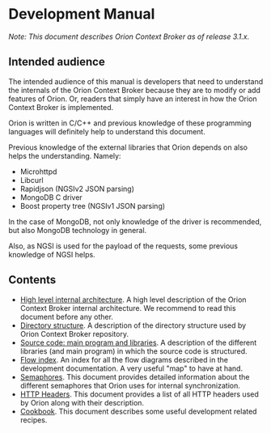 # <a name="top"></a>Development Manual

*Note: This document describes Orion Context Broker as of release 3.1.x.*

## Intended audience
The intended audience of this manual is developers that need to understand the internals of the Orion Context Broker
because they are to modify or add features of Orion.
Or, readers that simply have an interest in how the Orion Context Broker is implemented.  

Orion is written in C/C++ and previous knowledge of these programming languages will definitely help to understand this document.  

Previous knowledge of the external libraries that Orion depends on also helps the understanding. Namely:

* Microhttpd
* Libcurl
* Rapidjson (NGSIv2 JSON parsing)
* MongoDB C driver
* Boost property tree (NGSIv1 JSON parsing)

In the case of MongoDB, not only knowledge of the driver is recommended, but also MongoDB technology in general.

Also, as NGSI is used for the payload of the requests, some previous knowledge of NGSI helps.

## Contents

* [High level internal architecture](architecture.md). A high level description of the Orion Context Broker internal architecture. We recommend to read this document before any other.
* [Directory structure](directoryStructure.md). A description of the directory structure used by Orion Context Broker repository.
* [Source code: main program and libraries](sourceCode.md). A description of the different libraries (and main program) in which the source code is structured.
* [Flow index](flowsIndex.md). An index for all the flow diagrams described in the development documentation. A very useful "map" to have at hand.
* [Semaphores](semaphores.md). This document provides detailed information about the different semaphores that Orion uses for internal synchronization.
* [HTTP Headers](httpHeaders.md). This document provides a list of all HTTP headers used by Orion along with their description.
* [Cookbook](cookbook.md). This document describes some useful development related recipes.


